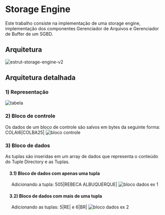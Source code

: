 # Storage Engine
Este trabalho consiste na implementação de uma storage engine, implementação dos componentes Gerenciador de Arquivos e Gerenciador de Buffer de um SGBD.

## Arquitetura
![estrut-storage-engine-v2](https://user-images.githubusercontent.com/41158713/52479224-aa0b7380-2b86-11e9-8804-34b849294bd1.jpg)

## Arquitetura detalhada
### 1) Representação
![tabela](https://user-images.githubusercontent.com/41158713/53306264-9a1faf00-3869-11e9-8400-42b1f061507e.jpg)

### 2) Bloco de controle
Os dados de um bloco de controle são salvos em bytes da seguinte forma: COLAI6|COLBA25|
![bloco controle](https://user-images.githubusercontent.com/41158713/53306261-99871880-3869-11e9-8cd2-fca365bc9935.jpg)

### 3) Bloco de dados
As tuplas são inseridas em um array de dados que representa o conteúdo do Tuple Directory e as Tuplas.

#### &nbsp;&nbsp;&nbsp; 3.1) Bloco de dados com apenas uma tupla
&nbsp;&nbsp;&nbsp;&nbsp; Adicionando a tupla:  505|REBECA ALBUQUERQUE|
![bloco dados ex 1](https://user-images.githubusercontent.com/41158713/53306262-99871880-3869-11e9-97d5-68ffacea7af9.jpg)

#### &nbsp;&nbsp;&nbsp; 3.2) Bloco de dados com mais de uma tupla
&nbsp;&nbsp;&nbsp;&nbsp; Adicionando as tuplas:  5|RE| e 6|BR|
![bloco dados ex 2](https://user-images.githubusercontent.com/41158713/53306263-99871880-3869-11e9-8099-4f9ecc8c21bb.jpg)
